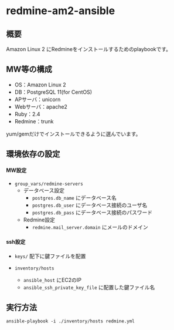 # redmine-am2-ansible


## 概要

Amazon Linux 2 にRedmineをインストールするためのplaybookです。

## MW等の構成

* OS：Amazon Linux 2
* DB：PostgreSQL 11(for CentOS)
* APサーバ：unicorn
* Webサーバ：apache2
* Ruby：2.4
* Redmine：trunk

yum/gemだけでインストールできるように選んでいます。

## 環境依存の設定

#### MW設定
- `group_vars/redmine-servers`
    - データベース設定
        - `postgres.db_name` にデータベース名
        - `postgres.db_user` にデータベース接続のユーザ名
        - `postgres.db_pass` にデータベース接続のパスワード
    - Redmine設定
        - `redmine.mail_server.domain` にメールのドメイン

#### ssh設定
- `keys/` 配下に鍵ファイルを配置

- `inventory/hosts`
    - `ansible_host` にEC2のIP
    - `ansible_ssh_private_key_file` に配置した鍵ファイル名


## 実行方法

```
ansible-playbook -i ./inventory/hosts redmine.yml
```
